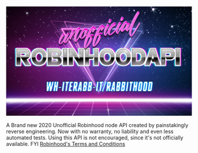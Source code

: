 ![logo](./docs/media/logo.png)



A Brand new 2020 Unofficial Robinhood node API created by painstakingly reverse engineering. Now with no warranty, no liability and even less automated tests. Using this API is not encouraged, since it's not officially available. FYI [Robinhood's Terms and Conditions](https://brokerage-static.s3.amazonaws.com/assets/robinhood/legal/Robinhood%20Terms%20and%20Conditions.pdf)
